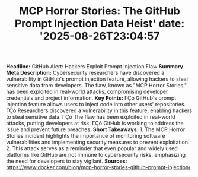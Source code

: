 ﻿---
title: "MCP Horror Stories: The GitHub Prompt Injection Data Heist'
date: '2025-08-26T23:04:57"
category: "Markets"
summary: ""
slug: "mcp horror stories the github prompt injection data heist"
source_urls:
  - "https://www.docker.com/blog/mcp-horror-stories-github-prompt-injection/"
seo:
  title: "MCP Horror Stories: The GitHub Prompt Injection Data Heist | Hash n Hedge'
  description: '"
  keywords: ["news", "markets", "brief"]
---
**Headline:**  GitHub Alert: Hackers Exploit Prompt Injection Flaw  **Summary Meta Description:**  Cybersecurity researchers have discovered a vulnerability in GitHub's prompt injection feature, allowing hackers to steal sensitive data from developers. The flaw, known as "MCP Horror Stories," has been exploited in real-world attacks, compromising developer credentials and project information.  **Key Points:**  ΓÇó GitHub's prompt injection feature allows users to inject code into other users' repositories. ΓÇó Researchers discovered a vulnerability in this feature, enabling hackers to steal sensitive data. ΓÇó The flaw has been exploited in real-world attacks, putting developers at risk. ΓÇó GitHub is working to address the issue and prevent future breaches.  **Short Takeaways:**  1. The MCP Horror Stories incident highlights the importance of monitoring software vulnerabilities and implementing security measures to prevent exploitation. 2. This attack serves as a reminder that even popular and widely used platforms like GitHub are not immune to cybersecurity risks, emphasizing the need for developers to stay vigilant.  **Sources:**  https://www.docker.com/blog/mcp-horror-stories-github-prompt-injection/ 
